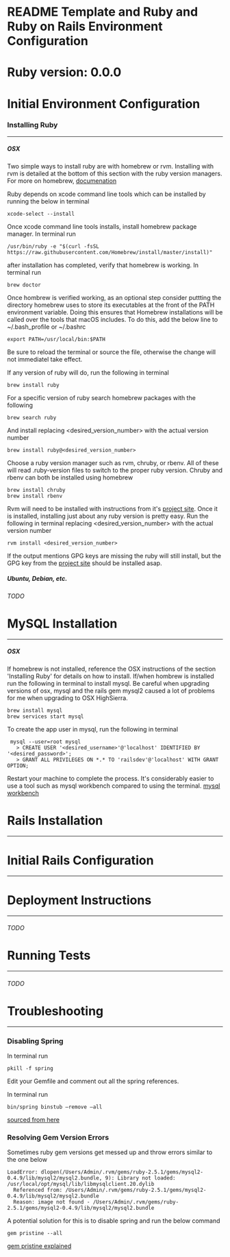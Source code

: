 # README Template and Ruby and Ruby on Rails Environment Configuration
# **Ruby version: 0.0.0**

# Initial Environment Configuration

### Installing Ruby
---

##### OSX
Two simple ways to install ruby are with homebrew or rvm. Installing with rvm is detailed at the
bottom of this section with the ruby version managers. For more on homebrew, [documenation](https://docs.brew.sh/Installation)

Ruby depends on xcode command line tools which can be installed by running the below in terminal

    xcode-select --install
Once xcode command line tools installs, install homebrew package manager. In terminal run


    /usr/bin/ruby -e "$(curl -fsSL https://raw.githubusercontent.com/Homebrew/install/master/install)"
after installation has completed, verify that homebrew is working. In terminal run

    brew doctor

Once hombrew is verified working, as an optional step consider puttting the directory homebrew uses to store its
executables at the front of the PATH environment variable. Doing this ensures that Homebrew installations will be
called over the tools that macOS includes. To do this, add the below line to ~/.bash_profile or ~/.bashrc

    export PATH=/usr/local/bin:$PATH
Be sure to reload the terminal or source the file, otherwise the change will not immediatel take effect.

If any version of ruby will do, run the following in terminal

    brew install ruby

For a specific version of ruby search homebrew packages with the following

    brew search ruby

And install replacing <desired_version_number> with the actual version number

    brew install ruby@<desired_version_number>

Choose a ruby version manager such as rvm, chruby, or rbenv. All of these will read .ruby-version files to switch
to the proper ruby version. Chruby and rbenv can both be installed using homebrew

    brew install chruby
    brew install rbenv

Rvm will need to be installed with instructions from it's [project site](https://rvm.io/rvm/install). Once it is
installed, installing just about any ruby version is pretty easy. Run the following in terminal replacing
<desired_version_number> with the actual version number

    rvm install <desired_version_number>
If the output mentions GPG keys are missing the ruby will still install, but the GPG key from the
[project site](https://rvm.io/rvm/install) should be installed asap.

##### Ubuntu, Debian, etc.
###### TODO

# MySQL Installation
---

##### OSX
If homebrew is not installed, reference the OSX instructions of the section 'Installing Ruby' for details on how to install.
If/when hombrew is installed run the following in terminal to install mysql. Be careful when upgrading versions of osx, mysql
and the rails gem mysql2 caused a lot of problems for me when upgrading to OSX HighSierra.
```
brew install mysql
brew services start mysql
```

To create the app user in mysql, run the following in terminal
```
 mysql --user=root mysql
   > CREATE USER '<desired_username>'@'localhost' IDENTIFIED BY '<desired_password>';
   > GRANT ALL PRIVILEGES ON *.* TO 'railsdev'@'localhost' WITH GRANT OPTION;
```

Restart your machine to complete the process. It's considerably easier to use a tool
such as mysql workbench compared to using the terminal.
[mysql workbench](https://www.mysql.com/products/workbench/)

# Rails Installation
---

# Initial Rails Configuration
---

# Deployment Instructions
---
###### TODO

# Running Tests
---
###### TODO

# Troubleshooting
---
### Disabling Spring
In terminal run

    pkill -f spring
Edit your Gemfile and comment out all the spring references.

In terminal run

    bin/spring binstub –remove –all
[sourced from here](http://fuzzyblog.io/blog/rails/2017/03/20/disabling-spring-in-rails.html)

### Resolving Gem Version Errors
Sometimes ruby gem versions get messed up and throw errors
similar to the one below

    LoadError: dlopen(/Users/Admin/.rvm/gems/ruby-2.5.1/gems/mysql2-0.4.9/lib/mysql2/mysql2.bundle, 9): Library not loaded: /usr/local/opt/mysql/lib/libmysqlclient.20.dylib
      Referenced from: /Users/Admin/.rvm/gems/ruby-2.5.1/gems/mysql2-0.4.9/lib/mysql2/mysql2.bundle
      Reason: image not found - /Users/Admin/.rvm/gems/ruby-2.5.1/gems/mysql2-0.4.9/lib/mysql2/mysql2.bundle

A potential solution for this is to disable spring and run the below command

    gem pristine --all
[gem pristine explained](https://www.justinweiss.com/articles/3-quick-gem-tricks/)

